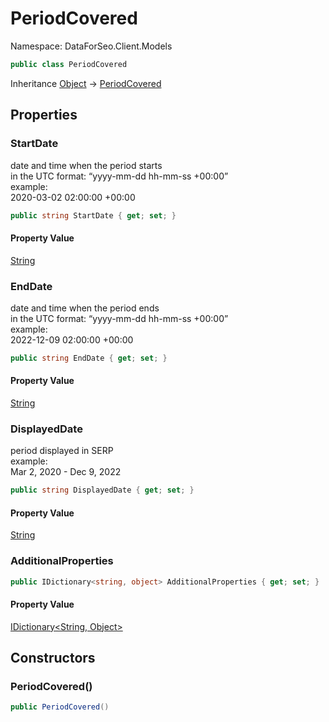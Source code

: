 # PeriodCovered

Namespace: DataForSeo.Client.Models

```csharp
public class PeriodCovered
```

Inheritance [Object](https://docs.microsoft.com/en-us/dotnet/api/system.object) → [PeriodCovered](./dataforseo.client.models.periodcovered.md)

## Properties

### **StartDate**

date and time when the period starts
 <br>in the UTC format: “yyyy-mm-dd hh-mm-ss +00:00”
 <br>example:
 <br>2020-03-02 02:00:00 +00:00

```csharp
public string StartDate { get; set; }
```

#### Property Value

[String](https://docs.microsoft.com/en-us/dotnet/api/system.string)<br>

### **EndDate**

date and time when the period ends
 <br>in the UTC format: “yyyy-mm-dd hh-mm-ss +00:00”
 <br>example:
 <br>2022-12-09 02:00:00 +00:00

```csharp
public string EndDate { get; set; }
```

#### Property Value

[String](https://docs.microsoft.com/en-us/dotnet/api/system.string)<br>

### **DisplayedDate**

period displayed in SERP
 <br>example:
 <br>Mar 2, 2020 - Dec 9, 2022

```csharp
public string DisplayedDate { get; set; }
```

#### Property Value

[String](https://docs.microsoft.com/en-us/dotnet/api/system.string)<br>

### **AdditionalProperties**

```csharp
public IDictionary<string, object> AdditionalProperties { get; set; }
```

#### Property Value

[IDictionary&lt;String, Object&gt;](https://docs.microsoft.com/en-us/dotnet/api/system.collections.generic.idictionary-2)<br>

## Constructors

### **PeriodCovered()**

```csharp
public PeriodCovered()
```
